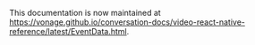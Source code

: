 This documentation is now maintained at https://vonage.github.io/conversation-docs/video-react-native-reference/latest/EventData.html.
